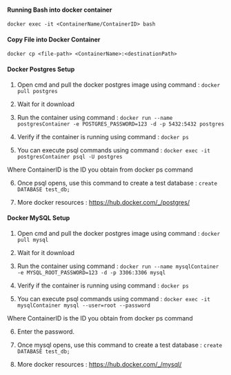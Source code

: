 #### Running Bash into docker container
```docker exec -it <ContainerName/ContainerID> bash```

#### Copy File into Docker Container
```docker cp <file-path> <ContainerName>:<destinationPath>```


#### Docker Postgres Setup

1. Open cmd and pull the docker postgres image using command : ```docker pull postgres```

2. Wait for it download

3. Run the container using command : ```docker run --name postgresContainer -e POSTGRES_PASSWORD=123 -d -p 5432:5432 postgres```

4. Verify if the container is running using command : ```docker ps```

5. You can execute psql commands using command : ```docker exec -it postgresContainer psql -U postgres```

Where ContainerID is the ID you obtain from docker ps command

6. Once psql opens, use this command to create a test database : ```create DATABASE test_db;```

7. More docker resources : https://hub.docker.com/_/postgres/


#### Docker MySQL Setup

1. Open cmd and pull the docker postgres image using command : ```docker pull mysql```

2. Wait for it download

3. Run the container using command : ```docker run --name mysqlContainer -e MYSQL_ROOT_PASSWORD=123 -d -p 3306:3306 mysql```

4. Verify if the container is running using command : ```docker ps```

5. You can execute psql commands using command : ```docker exec -it mysqlContainer mysql --user=root --password```

Where ContainerID is the ID you obtain from docker ps command

6. Enter the password.

6. Once mysql opens, use this command to create a test database : ```create DATABASE test_db;```

7. More docker resources : https://hub.docker.com/_/mysql/
